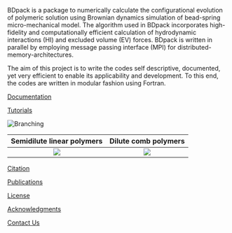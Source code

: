 BDpack is a package to numerically calculate the configurational evolution of polymeric solution using Brownian dynamics simulation of bead-spring micro-mechanical model. The algorithm used in BDpack incorporates high-fidelity and computationally efficient calculation of hydrodynamic interactions (HI) and excluded volume (EV) forces. BDpack is written in parallel by employing message passing interface (MPI) for distributed-memory-architectures.

The aim of this project is to write the codes self descriptive, documented, yet very efficient to enable its applicability and development. To this end, the codes are written in modular fashion using Fortran.


[Documentation](https://github.com/amir-saadat/BDpack/wiki/Documentation)

[Tutorials](https://github.com/amir-saadat/BDpack/wiki/Tutorials) 


<img src="https://www.dropbox.com/s/dk85xm572adt2xh/semidilute.png?dl=0" alt="Branching">

Semidilute linear polymers |  Dilute comb polymers
:-------------------------:|:-------------------------:
![](https://github.com/amir-saadat/BDpack/blob/master/projects/semidilute_linear/semidilute.png)  |  ![](https://github.com/amir-saadat/BDpack/blob/master/projects/dilute_comb/comb.png)

[Citation](https://github.com/amir-saadat/BDpack/wiki/Citation)

[Publications](https://github.com/amir-saadat/BDpack/wiki/Publications)

[License](https://github.com/amir-saadat/BDpack/wiki/License)

[Acknowledgments](https://github.com/amir-saadat/BDpack/wiki/Acknowledgments)

[Contact Us](https://github.com/amir-saadat/BDpack/wiki/Contact-Us)
